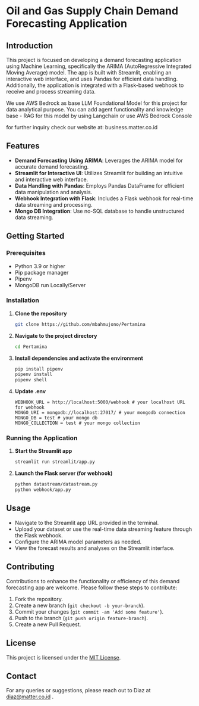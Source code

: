 
# Oil and Gas Supply Chain Demand Forecasting Application

## Introduction

This project is focused on developing a demand forecasting application using Machine Learning, specifically the ARIMA (AutoRegressive Integrated Moving Average) model. The app is built with Streamlit, enabling an interactive web interface, and uses Pandas for efficient data handling. Additionally, the application is integrated with a Flask-based webhook to receive and process streaming data.

We use AWS Bedrock as base LLM Foundational Model for this project for data analytical purpose. You can add agent functionality and knowledge base - RAG for this model by using Langchain or use AWS Bedrock Console

for further inquiry check our website at: business.matter.co.id

## Features

- **Demand Forecasting Using ARIMA**: Leverages the ARIMA model for accurate demand forecasting.
- **Streamlit for Interactive UI**: Utilizes Streamlit for building an intuitive and interactive web interface.
- **Data Handling with Pandas**: Employs Pandas DataFrame for efficient data manipulation and analysis.
- **Webhook Integration with Flask**: Includes a Flask webhook for real-time data streaming and processing.
- **Mongo DB Integration**: Use no-SQL database to handle unstructured data streaming.

## Getting Started

### Prerequisites

- Python 3.9 or higher
- Pip package manager
- Pipenv
- MongoDB run Locally/Server

### Installation

1. **Clone the repository**
   ```bash
   git clone https://github.com/mbahmujono/Pertamina
   ```

2. **Navigate to the project directory**
   ```bash
   cd Pertamina
   ```

3. **Install dependencies and activate the environment**
   ```bash
   pip install pipenv
   pipenv install
   pipenv shell
   ```

4. **Update .env**
   ```env
   WEBHOOK_URL = http://localhost:5000/webhook # your localhost URL for webhook
   MONGO_URI = mongodb://localhost:27017/ # your mongodb connection
   MONGO_DB = test # your mongo db
   MONGO_COLLECTION = test # your mongo collection
   ```

   

### Running the Application

1. **Start the Streamlit app**
   ```bash
   streamlit run streamlit/app.py
   ```

2. **Launch the Flask server (for webhook)**
   ```bash
   python datastream/datastream.py
   python webhook/app.py
   ```

## Usage

- Navigate to the Streamlit app URL provided in the terminal.
- Upload your dataset or use the real-time data streaming feature through the Flask webhook.
- Configure the ARIMA model parameters as needed.
- View the forecast results and analyses on the Streamlit interface.

## Contributing

Contributions to enhance the functionality or efficiency of this demand forecasting app are welcome. Please follow these steps to contribute:

1. Fork the repository.
2. Create a new branch (`git checkout -b your-branch`).
3. Commit your changes (`git commit -am 'Add some feature'`).
4. Push to the branch (`git push origin feature-branch`).
5. Create a new Pull Request.

## License

This project is licensed under the [MIT License](LICENSE.md).

## Contact

For any queries or suggestions, please reach out to Diaz at diaz@matter.co.id .
